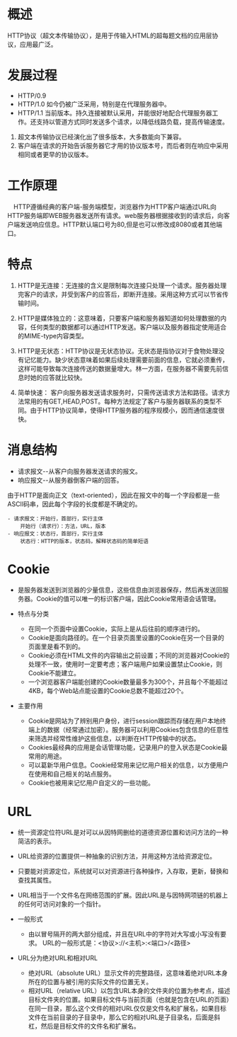 # 概述
HTTP协议（超文本传输协议），是用于传输入HTML的超每题文档的应用层协议，应用最广泛。

# 发展过程
 - HTTP/0.9
 - HTTP/1.0 如今仍被广泛采用，特别是在代理服务器中。
 - HTTP/1.1 当前版本。持久连接被默认采用，并能很好地配合代理服务器工作。还支持以管道方式同时发送多个请求，以降低线路负载，提高传输速度。
 1. 超文本传输协议已经演化出了很多版本，大多数能向下兼容。
 2. 客户端在请求的开始告诉服务器它才用的协议版本号，而后者则在响应中采用相同或者更早的协议版本。

# 工作原理
&#8195;HTTP遵循经典的客户端-服务端模型，浏览器作为HTTP客户端通过URL向HTTP服务端即WEB服务器发送所有请求。web服务器根据接收到的请求后，向客户端发送响应信息。HTTP默认端口号为80,但是也可以修改成8080或者其他端口。

# 特点
1. HTTP是无连接：无连接的含义是限制每次连接只处理一个请求。服务器处理完客户的请求，并受到客户的应答后，即断开连接。采用这种方式可以节省传输时间。

2. HTTP是媒体独立的：这意味着，只要客户端和服务器知道如何处理数据的内容，任何类型的数据都可以通过HTTP发送。客户端以及服务器指定使用适合的MIME-type内容类型。

3. HTTP是无状态：HTTP协议是无状态协议。无状态是指协议对于食物处理没有记忆能力。缺少状态意味着如果后续处理需要前面的信息，它就必须重传，这样可能导致每次连接传送的数据量增大。林一方面，在服务器不需要先前信息时她的应答就比较快。

4. 简单快速： 客户向服务器发送请求服务时，只需传送请求方法和路径。请求方法常用的有GET,HEAD,POST。每种方法规定了客户与服务器联系的类型不同。由于HTTP协议简单，使得HTTP服务器的程序规模小，因而通信速度很快。

# 消息结构
 - 请求报文--从客户向服务器发送请求的报文。
 - 响应报文--从服务器倒客户端的回答。

 由于HTTP是面向正文（text-oriented），因此在报文中的每一个字段都是一些ASCII码串，因此每个字段的长度都是不确定的。

    - 请求报文：开始行，首部行，实行主体
        开始行（请求行）：方法，URL，版本
    - 响应报文：状态行，首部行，实行主体
        状态行：HTTP的版本，状态码，解释状态码的简单短语

# Cookie
- 是服务器发送到浏览器的少量信息，这些信息由浏览器保存，然后再发送回服务器。Cookie的值可以唯一的标识客户端，因此Cookie常用语会话管理。

- 特点与分类
    - 在同一个页面中设置Cookie，实际上是从后往前的顺序进行的。
    - Cookie是面向路径的。在一个目录页面里设置的Cookie在另一个目录的页面里是看不到的。
    - Cookie必须在HTML文件的内容输出之前设置；不同的浏览器对Cookie的处理不一致，使用时一定要考虑；客户端用户如果设置禁止Cookie，则Cookie不能建立。
    - 一个浏览器客户端能创建的Cookie数量最多为300个，并且每个不能超过4KB，每个Web站点能设置的Cookie总数不能超过20个。

- 主要作用
    - Cookie是网站为了辨别用户身份，进行session跟踪而存储在用户本地终端上的数据（经常通过加密）。服务器可以利用Cookies包含信息的任意性来筛选并经常性维护这些信息，以判断在HTTP传输中的状态。
    - Cookies最经典的应用是会话管理功能，记录用户的登入状态是Cookie最常用的用途。
    - 可以葛新华用户信息。Cookie经常用来记忆用户相关的信息，以方便用户在使用和自己相关的站点服务。
    - Cookie也被用来记忆用户自定义的一些功能。

# URL
- 统一资源定位符URL是对可以从因特网删给的道德资源位置和访问方法的一种简洁的表示。
- URL给资源的位置提供一种抽象的识别方法，并用这种方法给资源定位。
- 只要能对资源定位，系统就可以对资源进行各种操作，入存取，更新，替换和查找其属性。
- URL相当于一个文件名在网络范围的扩展。因此URL是与因特网项链的机器上的任何可访问对象的一个指针。

 - 一般形式
    - 由以冒号隔开的两大部分组成，并且在URL中的字符对大写或小写没有要求。
    URL的一般形式是：<协议>://<主机>:<端口>/<路径>
    
- URL分为绝对URL和相对URL
    - 绝对URL（absolute URL）显示文件的完整路径，这意味着绝对URL本身所在的位置与被引用的实际文件的位置无关。
    - 相对URL（relative URL）以包含URL本身的文件夹的位置为参考点，描述目标文件夹的位置。如果目标文件与当前页面（也就是包含在URL的页面）在同一目录，那么这个文件的相对URL仅仅是文件名和扩展名，如果目标文件在当前目录的子目录中，那么它的相对URL是子目录名，后面是斜杠，然后是目标文件的文件名和扩展名。